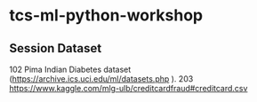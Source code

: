 # tcs-ml-python-workshop

## Session           Dataset
102                 Pima Indian Diabetes dataset (https://archive.ics.uci.edu/ml/datasets.php ). 
203                 https://www.kaggle.com/mlg-ulb/creditcardfraud#creditcard.csv
